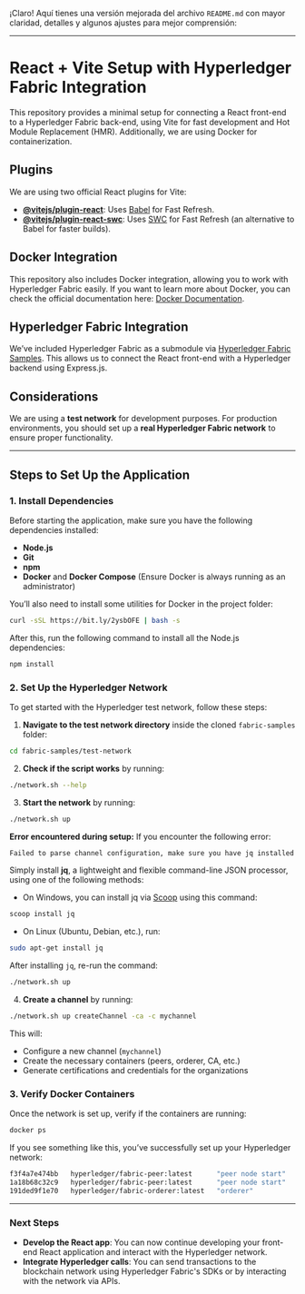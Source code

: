¡Claro! Aquí tienes una versión mejorada del archivo `README.md` con mayor claridad, detalles y algunos ajustes para mejor comprensión:

---

# React + Vite Setup with Hyperledger Fabric Integration

This repository provides a minimal setup for connecting a React front-end to a Hyperledger Fabric back-end, using Vite for fast development and Hot Module Replacement (HMR). Additionally, we are using Docker for containerization.

## Plugins

We are using two official React plugins for Vite:

- **[@vitejs/plugin-react](https://github.com/vitejs/vite-plugin-react/blob/main/packages/plugin-react/README.md)**: Uses [Babel](https://babeljs.io/) for Fast Refresh.
- **[@vitejs/plugin-react-swc](https://github.com/vitejs/vite-plugin-react-swc)**: Uses [SWC](https://swc.rs/) for Fast Refresh (an alternative to Babel for faster builds).

## Docker Integration

This repository also includes Docker integration, allowing you to work with Hyperledger Fabric easily. If you want to learn more about Docker, you can check the official documentation here: [Docker Documentation](https://www.docker.com/).

## Hyperledger Fabric Integration

We’ve included Hyperledger Fabric as a submodule via [Hyperledger Fabric Samples](https://github.com/hyperledger/fabric-samples.git). This allows us to connect the React front-end with a Hyperledger backend using Express.js.

## Considerations

We are using a **test network** for development purposes. For production environments, you should set up a **real Hyperledger Fabric network** to ensure proper functionality.

---

## Steps to Set Up the Application

### 1. Install Dependencies

Before starting the application, make sure you have the following dependencies installed:

- **Node.js**
- **Git**
- **npm**
- **Docker** and **Docker Compose** (Ensure Docker is always running as an administrator)

You’ll also need to install some utilities for Docker in the project folder:

```bash
curl -sSL https://bit.ly/2ysbOFE | bash -s
```

After this, run the following command to install all the Node.js dependencies:

```bash
npm install
```

### 2. Set Up the Hyperledger Network

To get started with the Hyperledger test network, follow these steps:

1. **Navigate to the test network directory** inside the cloned `fabric-samples` folder:

```bash
cd fabric-samples/test-network
```

2. **Check if the script works** by running:

```bash
./network.sh --help
```

3. **Start the network** by running:

```bash
./network.sh up
```

**Error encountered during setup:**
If you encounter the following error:

```bash
Failed to parse channel configuration, make sure you have jq installed
```

Simply install **jq**, a lightweight and flexible command-line JSON processor, using one of the following methods:

- On Windows, you can install jq via [Scoop](https://scoop.sh/) using this command:

```bash
scoop install jq
```

- On Linux (Ubuntu, Debian, etc.), run:

```bash
sudo apt-get install jq
```

After installing `jq`, re-run the command:

```bash
./network.sh up
```

4. **Create a channel** by running:

```bash
./network.sh up createChannel -ca -c mychannel
```

This will:

- Configure a new channel (`mychannel`)
- Create the necessary containers (peers, orderer, CA, etc.)
- Generate certifications and credentials for the organizations

### 3. Verify Docker Containers

Once the network is set up, verify if the containers are running:

```bash
docker ps
```

If you see something like this, you’ve successfully set up your Hyperledger network:

```bash
f3f4a7e474bb   hyperledger/fabric-peer:latest      "peer node start"   4 minutes ago   Up 4 minutes   0.0.0.0:7051->7051/tcp, 0.0.0.0:9444->9444/tcp                           peer0.org1.example.com     
1a18b68c32c9   hyperledger/fabric-peer:latest      "peer node start"   4 minutes ago   Up 4 minutes   0.0.0.0:9051->9051/tcp, 7051/tcp, 0.0.0.0:9445->9445/tcp                 peer0.org2.example.com     
191ded9f1e70   hyperledger/fabric-orderer:latest   "orderer"           4 minutes ago   Up 4 minutes   0.0.0.0:7050->7050/tcp, 0.0.0.0:7053->7053/tcp, 0.0.0.0:9443->9443/tcp   orderer.example.com 
```

---

### Next Steps

- **Develop the React app**: You can now continue developing your front-end React application and interact with the Hyperledger network.
- **Integrate Hyperledger calls**: You can send transactions to the blockchain network using Hyperledger Fabric's SDKs or by interacting with the network via APIs.

